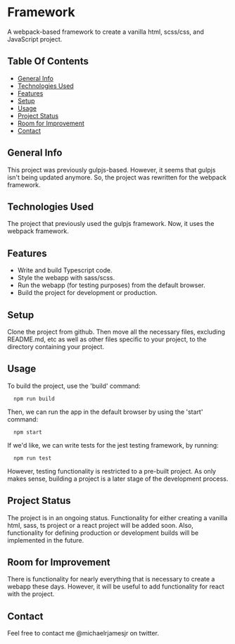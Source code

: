 # Framework
A webpack-based framework to create a vanilla html, scss/css, and JavaScript project.

## Table Of Contents
* [General Info](#general-info)
* [Technologies Used](#technologies-used)
* [Features](#features)
* [Setup](#setup)
* [Usage](#usage)
* [Project Status](#project-status)
* [Room for Improvement](#room-for-improvement)
* [Contact](#contact)

## General Info
This project was previously gulpjs-based. However, it seems that gulpjs isn't being updated anymore. So, the project was rewritten for the webpack framework.

## Technologies Used
The project that previously used the gulpjs framework. Now, it uses the webpack framework.

## Features
* Write and build Typescript code.
* Style the webapp with sass/scss.
* Run the webapp (for testing purposes) from the default browser.
* Build the project for development or production.

## Setup
Clone the project from github. Then move all the necessary files, excluding README.md, etc as well as other files specific to your project, to the directory containing your project.

## Usage
To build the project, use the 'build' command:
```
  npm run build
```

Then, we can run the app in the default browser by using the 'start' command:
```
  npm start
```

If we'd like, we can write tests for the jest testing framework, by running:
```
  npm run test
```
However, testing functionality is restricted to a pre-built project. As only makes sense, building a project is a later stage of the development process.
## Project Status
The project is in an ongoing status. Functionality for either creating a vanilla html, sass, ts project or a react project will be added soon. Also, functionality for defining production or development builds will be implemented in the future.

## Room for Improvement
There is functionality for nearly everything that is necessary to create a webapp these days. However, it will be useful to add functionality for react with the project.

## Contact
Feel free to contact me @michaelrjamesjr on twitter.
